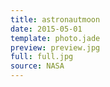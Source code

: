 ```yaml
---
title: astronautmoon
date: 2015-05-01
template: photo.jade
preview: preview.jpg
full: full.jpg
source: NASA
---
```

